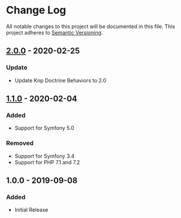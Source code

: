 # Change Log
All notable changes to this project will be documented in this file.
This project adheres to [Semantic Versioning](http://semver.org/).

## [2.0.0](https://github.com/Runroom/TranslationBundle/compare/1.1.0...2.0.0) - 2020-02-25
### Update
- Update Knp Doctrine Behaviors to 2.0

## [1.1.0](https://github.com/Runroom/TranslationBundle/compare/1.0.0...1.1.0) - 2020-02-04
### Added
- Support for Symfony 5.0

### Removed
- Support for Symfony 3.4
- Support for PHP 7.1 and 7.2

## 1.0.0 - 2019-09-08
### Added
- Initial Release
